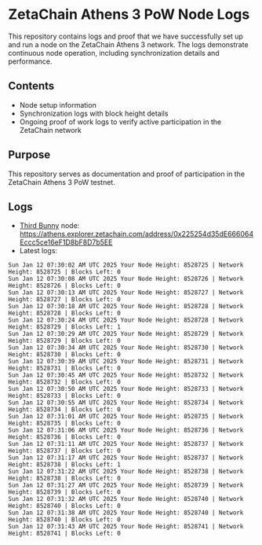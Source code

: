 # ZetaChain Athens 3 PoW Node Logs
This repository contains logs and proof that we have successfully set up and run a node on the ZetaChain Athens 3 network. The logs demonstrate continuous node operation, including synchronization details and performance.

## Contents
- Node setup information
- Synchronization logs with block height details
- Ongoing proof of work logs to verify active participation in the ZetaChain network

## Purpose
This repository serves as documentation and proof of participation in the ZetaChain Athens 3 PoW testnet.

## Logs

- [Third Bunny](https://thirdbunny.xyz/) node: https://athens.explorer.zetachain.com/address/0x225254d35dE666064Eccc5ce16eF1D8bF8D7b5EE
- Latest logs:
```
Sun Jan 12 07:30:02 AM UTC 2025 Your Node Height: 8528725 | Network Height: 8528725 | Blocks Left: 0
Sun Jan 12 07:30:08 AM UTC 2025 Your Node Height: 8528726 | Network Height: 8528726 | Blocks Left: 0
Sun Jan 12 07:30:13 AM UTC 2025 Your Node Height: 8528727 | Network Height: 8528727 | Blocks Left: 0
Sun Jan 12 07:30:18 AM UTC 2025 Your Node Height: 8528728 | Network Height: 8528728 | Blocks Left: 0
Sun Jan 12 07:30:24 AM UTC 2025 Your Node Height: 8528728 | Network Height: 8528729 | Blocks Left: 1
Sun Jan 12 07:30:29 AM UTC 2025 Your Node Height: 8528729 | Network Height: 8528729 | Blocks Left: 0
Sun Jan 12 07:30:34 AM UTC 2025 Your Node Height: 8528730 | Network Height: 8528730 | Blocks Left: 0
Sun Jan 12 07:30:39 AM UTC 2025 Your Node Height: 8528731 | Network Height: 8528731 | Blocks Left: 0
Sun Jan 12 07:30:45 AM UTC 2025 Your Node Height: 8528732 | Network Height: 8528732 | Blocks Left: 0
Sun Jan 12 07:30:50 AM UTC 2025 Your Node Height: 8528733 | Network Height: 8528733 | Blocks Left: 0
Sun Jan 12 07:30:55 AM UTC 2025 Your Node Height: 8528734 | Network Height: 8528734 | Blocks Left: 0
Sun Jan 12 07:31:01 AM UTC 2025 Your Node Height: 8528735 | Network Height: 8528735 | Blocks Left: 0
Sun Jan 12 07:31:06 AM UTC 2025 Your Node Height: 8528736 | Network Height: 8528736 | Blocks Left: 0
Sun Jan 12 07:31:11 AM UTC 2025 Your Node Height: 8528737 | Network Height: 8528737 | Blocks Left: 0
Sun Jan 12 07:31:17 AM UTC 2025 Your Node Height: 8528737 | Network Height: 8528738 | Blocks Left: 1
Sun Jan 12 07:31:22 AM UTC 2025 Your Node Height: 8528738 | Network Height: 8528738 | Blocks Left: 0
Sun Jan 12 07:31:27 AM UTC 2025 Your Node Height: 8528739 | Network Height: 8528739 | Blocks Left: 0
Sun Jan 12 07:31:32 AM UTC 2025 Your Node Height: 8528740 | Network Height: 8528740 | Blocks Left: 0
Sun Jan 12 07:31:38 AM UTC 2025 Your Node Height: 8528740 | Network Height: 8528740 | Blocks Left: 0
Sun Jan 12 07:31:43 AM UTC 2025 Your Node Height: 8528741 | Network Height: 8528741 | Blocks Left: 0
```
